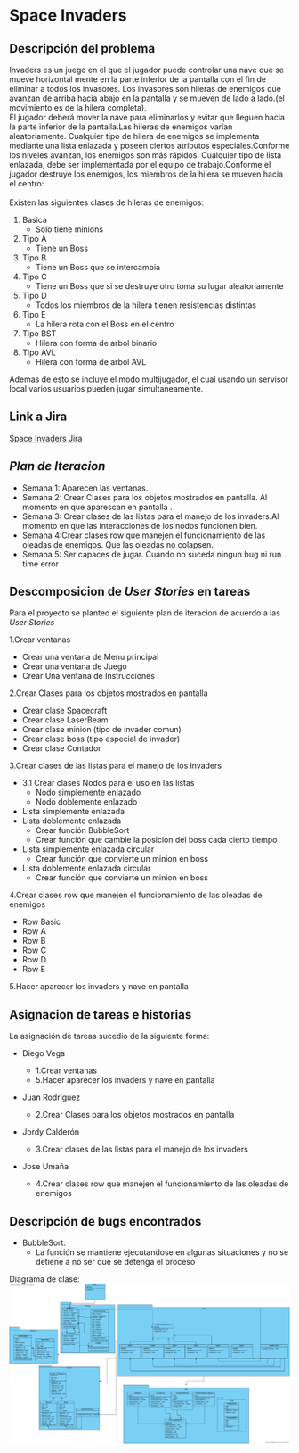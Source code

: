# Space Invaders
## Descripción del problema
Invaders es un juego en el que el jugador puede controlar una nave que se mueve horizontal mente en la parte inferior de la pantalla con el fin de eliminar a todos los invasores. Los invasores son hileras de enemigos que avanzan de arriba hacia abajo en la pantalla y se mueven de lado a lado.(el movimiento es de la hilera completa).<br/>El jugador deberá mover la nave para eliminarlos y evitar que lleguen hacia la parte inferior de la pantalla.Las hileras de enemigos varían aleatoriamente. Cualquier tipo de hilera de enemigos se implementa mediante una lista enlazada y poseen ciertos atributos especiales.Conforme los niveles avanzan, los enemigos son más rápidos. Cualquier tipo de lista enlazada, debe ser implementada por el equipo de trabajo.Conforme el jugador destruye los enemigos, los miembros de la hilera se mueven hacia el centro:
<br/><br/>Existen las siguientes clases de hileras de enemigos:
1. Basica
   - Solo tiene minions
2. Tipo A
   - Tiene un Boss
3. Tipo B
   - Tiene un Boss que se intercambia
4. Tipo C
   - Tiene un Boss que si se destruye otro toma su lugar aleatoriamente
5. Tipo D
   - Todos los miembros de la hilera tienen resistencias distintas
6. Tipo E
   - La hilera rota con el Boss en el centro
7. Tipo BST
   - Hilera con forma de arbol binario
8. Tipo AVL
   - Hilera con forma de arbol AVL

Ademas de esto se incluye el modo multijugador, el cual usando un servisor local varios usuarios pueden jugar simultaneamente.


   


## Link a Jira
[Space Invaders Jira](https://diegovm02.atlassian.net/jira/software/projects/SI/boards/1)

## _Plan de Iteracion_


* Semana 1: Aparecen las ventanas.
* Semana 2: Crear Clases para los objetos mostrados en pantalla. Al momento en que aparescan en pantalla .
* Semana 3: Crear clases de las listas para el manejo de los invaders.Al momento en que las interacciones de los nodos funcionen bien.
* Semana 4:Crear clases row que manejen el funcionamiento de las oleadas de enemigos. Que las oleadas no colapsen.
* Semana 5: Ser capaces de jugar. Cuando no suceda ningun bug ni run time error

## Descomposicion de  _User Stories_  en tareas
Para el proyecto se planteo el siguiente plan de iteracion de acuerdo a las *User Stories*

1.Crear ventanas
  - Crear una ventana de Menu principal
  - Crear una ventana de Juego
  - Crear Una ventana de Instrucciones

2.Crear Clases para los objetos mostrados en pantalla
  - Crear clase Spacecraft
  - Crear clase LaserBeam
  - Crear clase minion (tipo de invader comun)
  - Crear clase boss (tipo especial de invader)
  - Crear clase Contador

3.Crear clases de las listas para el manejo de los invaders
  - 3.1 Crear clases Nodos para el uso en las listas  
    - Nodo simplemente enlazado 
    - Nodo doblemente enlazado
  - Lista simplemente enlazada
  - Lista doblemente enlazada
    - Crear función BubbleSort
    - Crear función que cambie la posicion del boss cada cierto tiempo
  - Lista simplemente enlazada circular
    - Crear función que convierte un minion en boss
   - Lista doblemente enlazada circular
     - Crear función que convierte un minion en boss

4.Crear clases row que manejen el funcionamiento de las oleadas de enemigos
   - Row Basic
   - Row A
   - Row B
   - Row C
   - Row D
   - Row E

5.Hacer aparecer los invaders y nave en pantalla

## Asignacion de tareas e historias
La asignación de tareas sucedio de la siguiente forma:

- Diego Vega
  * 1.Crear ventanas
  * 5.Hacer aparecer los invaders y nave en pantalla
    
- Juan Rodríguez 
  *  2.Crear Clases para los objetos mostrados en pantalla
    
- Jordy Calderón
  * 3.Crear clases de las listas para el manejo de los invaders
    
- Jose Umaña
  * 4.Crear clases row que manejen el funcionamiento de las oleadas de enemigos
    
## Descripción de bugs encontrados
- BubbleSort:
  - La función se mantiene ejecutandose en algunas situaciones y no se detiene a no ser que se detenga el proceso
    
Diagrama de clase:
![alt text][logo1]

[logo1]: https://github.com/Devem02/Documentacion/raw/main/images/Diagrama.png "Logo Title Text 2"